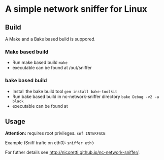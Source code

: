 # A simple network sniffer for Linux

## Build  
A Make and a Bake based build is suppored.

### Make based build
 * Run make based build
    `make`
 * executable can be found at /out/sniffer

### bake based build
 * Install the bake build tool 
    `gem install bake-toolkit`
 * Run bake based build in nc-network-sniffer directory
    `bake Debug -v2 -a black`
 * executable can be found at
      
## Usage
**Attention:** requires root privileges.
  `snf INTERFACE` 
  
Example (Sniff trafic on eth0): 
    `sniffer eth0`
  
For futher details see http://nicoretti.github.io/nc-network-sniffer/.
